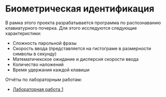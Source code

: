 # Биометрическая идентификация
В рамка этого проекта разрабатывается программа по распознаванию клавиатурного почерка. Для этого исследуются следующие характеристики:
* Сложность парольной фразы
* Скорость ввода (представляется на гистограме в размерности символы в секунду)
* Математичекское ожидание и дисперсия скорости ввода
* Количество наложений
* Время удержания каждой клавиши

Отчёты по лабораторным работам:
* [Лабораторная работа 1](https://github.com/GospodarikovaVS/CPPLabs/tree/master/docs/Господарикова_2.1_Вариант-1.pdf)